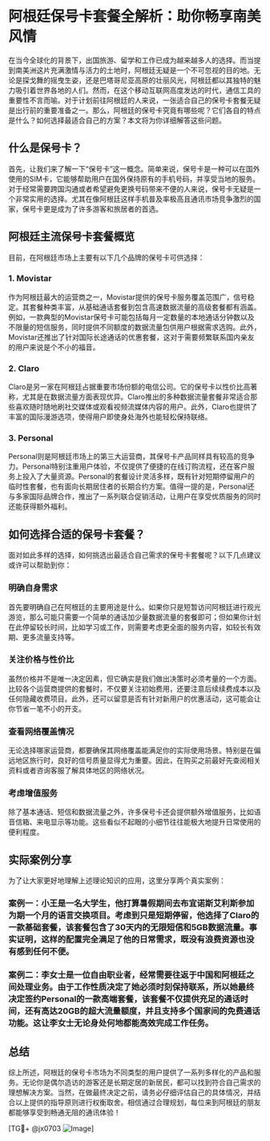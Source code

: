 # 阿根廷保号卡套餐全解析：助你畅享南美风情

在当今全球化的背景下，出国旅游、留学和工作已成为越来越多人的选择。而当提到南美洲这片充满激情与活力的土地时，阿根廷无疑是一个不可忽视的目的地。无论是探戈舞的摇曳生姿，还是巴塔哥尼亚高原的壮丽风光，阿根廷都以其独特的魅力吸引着世界各地的人们。然而，在这个移动互联网高度发达的时代，通信工具的重要性不言而喻。对于计划前往阿根廷的人来说，一张适合自己的保号卡套餐无疑是出行前的重要准备之一。那么，阿根廷的保号卡究竟有哪些呢？它们各自的特点是什么？如何选择最适合自己的方案？本文将为你详细解答这些问题。

## 什么是保号卡？

首先，让我们来了解一下“保号卡”这一概念。简单来说，保号卡是一种可以在国外使用的SIM卡，它能够帮助用户在国外保持原有的手机号码，并享受当地的服务。对于经常需要跨国沟通或者希望避免更换号码带来不便的人来说，保号卡无疑是一个非常实用的选择。尤其在像阿根廷这样手机普及率极高且通讯市场竞争激烈的国家，保号卡更是成为了许多游客和旅居者的首选。

## 阿根廷主流保号卡套餐概览

目前，在阿根廷市场上主要有以下几个品牌的保号卡可供选择：

### 1. Movistar
作为阿根廷最大的运营商之一，Movistar提供的保号卡服务覆盖范围广，信号稳定。其套餐种类丰富，从基础通话套餐到包含高速数据流量的高级套餐都有涵盖。例如，一款典型的Movistar保号卡可能包括每月一定数量的本地通话分钟数以及不限量的短信服务，同时提供不同额度的数据流量包供用户根据需求选购。此外，Movistar还推出了针对国际长途通话的优惠套餐，这对于需要频繁联系国内亲友的用户来说是个不小的福音。

### 2. Claro
Claro是另一家在阿根廷占据重要市场份额的电信公司。它的保号卡以性价比高著称，尤其是在数据流量方面表现优异。Claro推出的多种数据流量套餐非常适合那些喜欢随时随地刷社交媒体或观看视频流媒体内容的用户。此外，Claro也提供了丰富的国际漫游选项，使得用户即使身处海外也能轻松保持联络。

### 3. Personal
Personal则是阿根廷市场上的第三大运营商，其保号卡产品同样具有较高的竞争力。Personal特别注重用户体验，不仅提供了便捷的在线订购流程，还在客户服务上投入了大量资源。Personal的套餐设计灵活多样，既有针对短期停留用户的临时性套餐，也有面向长期居住者的长期合约方案。值得一提的是，Personal还与多家国际品牌合作，推出了一系列联合促销活动，让用户在享受优质服务的同时还能获得额外福利。

## 如何选择合适的保号卡套餐？

面对如此多样的选择，如何挑选出最适合自己需求的保号卡套餐呢？以下几点建议或许可以帮助到你：

### 明确自身需求
首先要明确自己在阿根廷的主要用途是什么。如果你只是短暂访问阿根廷进行观光游览，那么可能只需要一个简单的通话加少量数据流量的套餐即可；但如果你计划在此停留较长时间，比如学习或工作，则需要考虑更全面的服务内容，如较长有效期、更多流量支持等。

### 关注价格与性价比
虽然价格并不是唯一决定因素，但它确实是我们做出决策时必须考量的一个方面。比较各个运营商提供的套餐时，不仅要关注初始费用，还要注意后续续费成本以及任何隐藏收费项目。此外，还可以留意是否有针对新用户的优惠活动，这可能会让你节省一笔不小的开支。

### 查看网络覆盖情况
无论选择哪家运营商，都要确保其网络覆盖能满足你的实际使用场景。特别是在偏远地区旅行时，良好的信号质量显得尤为重要。因此，在购买之前最好先查阅相关资料或者咨询客服了解具体地区的网络状况。

### 考虑增值服务
除了基本通话、短信和数据流量之外，许多保号卡还会提供额外增值服务，比如语音信箱、来电显示等功能。这些看似不起眼的小细节往往能极大地提升日常使用的便利程度。

## 实际案例分享

为了让大家更好地理解上述理论知识的应用，这里分享两个真实案例：

### 案例一：小王是一名大学生，他打算暑假期间去布宜诺斯艾利斯参加为期一个月的语言交换项目。考虑到只是短期停留，他选择了Claro的一款基础套餐，该套餐包含了30天内的无限短信和5GB数据流量。事实证明，这样的配置完全满足了他的日常需求，既没有浪费资源也没有感到任何不便。

### 案例二：李女士是一位自由职业者，经常需要往返于中国和阿根廷之间处理业务。由于工作性质决定了她必须时刻保持联系，所以她最终决定签约Personal的一款高端套餐，该套餐不仅提供充足的通话时间，还有高达20GB的超大流量额度，并且支持多个国家间的免费通话功能。这让李女士无论身处何地都能高效完成工作任务。

## 总结

综上所述，阿根廷的保号卡市场为不同类型的用户提供了一系列多样化的产品和服务。无论你是偶尔造访的游客还是长期定居的新居民，都可以找到符合自己需求的理想解决方案。当然，在做最终决定之前，请务必仔细评估自己的具体情况，并结合以上提供的指导原则进行权衡取舍。相信通过合理规划，每位来到阿根廷的朋友都能够享受到畅通无阻的通讯体验！

[TG💪+ @jx0703 ![Image](https://github.com/user-attachments/assets/dbca1d08-cadb-493c-b0ec-ad6f7a83f270)]